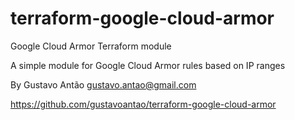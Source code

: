 # terraform-google-cloud-armor
Google Cloud Armor Terraform module 



A simple module for Google Cloud Armor rules based on IP ranges

By Gustavo Antão <gustavo.antao@gmail.com>

https://github.com/gustavoantao/terraform-google-cloud-armor
